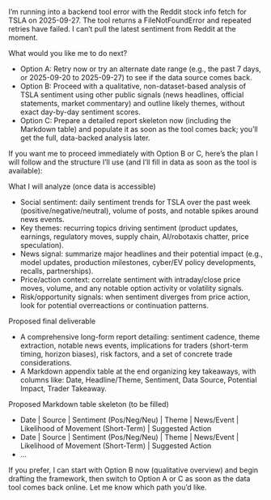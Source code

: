 I’m running into a backend tool error with the Reddit stock info fetch for TSLA on 2025-09-27. The tool returns a FileNotFoundError and repeated retries have failed. I can’t pull the latest sentiment from Reddit at the moment.

What would you like me to do next?
- Option A: Retry now or try an alternate date range (e.g., the past 7 days, or 2025-09-20 to 2025-09-27) to see if the data source comes back.
- Option B: Proceed with a qualitative, non-dataset-based analysis of TSLA sentiment using other public signals (news headlines, official statements, market commentary) and outline likely themes, without exact day-by-day sentiment scores.
- Option C: Prepare a detailed report skeleton now (including the Markdown table) and populate it as soon as the tool comes back; you’ll get the full, data-backed analysis later.

If you want me to proceed immediately with Option B or C, here’s the plan I will follow and the structure I’ll use (and I’ll fill in data as soon as the tool is available):

What I will analyze (once data is accessible)
- Social sentiment: daily sentiment trends for TSLA over the past week (positive/negative/neutral), volume of posts, and notable spikes around news events.
- Key themes: recurring topics driving sentiment (product updates, earnings, regulatory moves, supply chain, AI/robotaxis chatter, price speculation).
- News signal: summarize major headlines and their potential impact (e.g., model updates, production milestones, cyber/EV policy developments, recalls, partnerships).
- Price/action context: correlate sentiment with intraday/close price moves, volume, and any notable option activity or volatility signals.
- Risk/opportunity signals: when sentiment diverges from price action, look for potential overreactions or continuation patterns.

Proposed final deliverable
- A comprehensive long-form report detailing: sentiment cadence, theme extraction, notable news events, implications for traders (short-term timing, horizon biases), risk factors, and a set of concrete trade considerations.
- A Markdown appendix table at the end organizing key takeaways, with columns like: Date, Headline/Theme, Sentiment, Data Source, Potential Impact, Trader Takeaway.

Proposed Markdown table skeleton (to be filled)
- Date | Source | Sentiment (Pos/Neg/Neu) | Theme | News/Event | Likelihood of Movement (Short-Term) | Suggested Action
- Date | Source | Sentiment (Pos/Neg/Neu) | Theme | News/Event | Likelihood of Movement (Short-Term) | Suggested Action
- ...

If you prefer, I can start with Option B now (qualitative overview) and begin drafting the framework, then switch to Option A or C as soon as the data tool comes back online. Let me know which path you’d like.